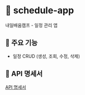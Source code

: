 # 📅 schedule-app
내일배움캠프 - 일정 관리 앱

## 📌 주요 기능
- 일정 CRUD (생성, 조회, 수정, 삭제)

## 📑 API 명세서

[API 명세서](https://rsuyn.notion.site/spring-schedule-app?v=1eddb7a29f54808285da000c111fa854&pvs=4)